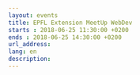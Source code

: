 ```yaml
---
layout: events
title: EPFL Extension MeetUp WebDev
starts : 2018-06-25 11:30:00 +0200
ends : 2018-06-25 14:30:00 +0200
url_address:
lang: en
description: 
---
```


